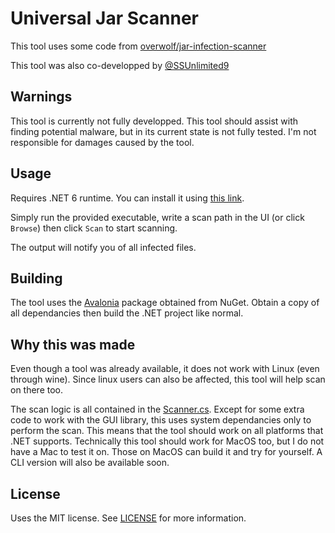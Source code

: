 # Universal Jar Scanner
This tool uses some code from [overwolf/jar-infection-scanner](https://github.com/overwolf/jar-infection-scanner)

This tool was also co-developped by [@SSUnlimited9](https://github.com/SSUnlimited9)

## Warnings
This tool is currently not fully developped. This tool should assist with finding potential malware, but in its current state is not fully tested. I'm not responsible for damages caused by the tool.

## Usage
Requires .NET 6 runtime. You can install it using [this link](https://dotnet.microsoft.com/en-us/download/dotnet/6.0).

Simply run the provided executable, write a scan path in the UI (or click `Browse`) then click `Scan` to start scanning.

The output will notify you of all infected files.

## Building
The tool uses the [Avalonia](https://www.nuget.org/packages/Avalonia) package obtained from NuGet. Obtain a copy of all dependancies then build the .NET project like normal.

## Why this was made
Even though a tool was already available, it does not work with Linux (even through wine). Since linux users can also be affected, this tool will help scan on there too.

The scan logic is all contained in the [Scanner.cs](Scanner.cs). Except for some extra code to work with the GUI library, this uses system dependancies only to perform the scan. This means that the tool should work on all platforms that .NET supports. Technically this tool should work for MacOS too, but I do not have a Mac to test it on. Those on MacOS can build it and try for yourself. A CLI version will also be available soon.

## License
Uses the MIT license. See [LICENSE](LICENSE) for more information.
